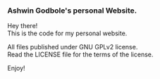 ### Ashwin Godbole's personal Website.

Hey there!  
This is the code for my personal website.  

All files published under GNU GPLv2 license.  
Read the LICENSE file for the terms of the license.  

Enjoy!
